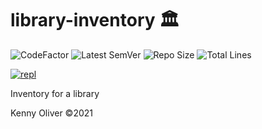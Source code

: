 # library-inventory :classical_building:

![CodeFactor](https://www.codefactor.io/repository/github/KennyOliver/library-inventory/badge?style=for-the-badge)
![Latest SemVer](https://img.shields.io/github/v/tag/KennyOliver/library-inventory?label=version&sort=semver&style=for-the-badge)
![Repo Size](https://img.shields.io/github/repo-size/KennyOliver/library-inventory?style=for-the-badge)
![Total Lines](https://img.shields.io/tokei/lines/github/KennyOliver/library-inventory?style=for-the-badge)

[![repl](https://repl.it/badge/github/KennyOliver/library-inventory)](https://repl.it/@KennyOliver/library-inventory)

Inventory for a library

Kenny Oliver ©2021
